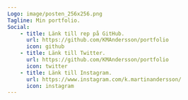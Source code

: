 ```yaml
---
Logo: image/posten_256x256.png
Tagline: Min portfolio.
Social:
    - title: Länk till rep på GitHub.
      url: https://github.com/KMAndersson/portfolio
      icon: github
    - title: Länk till Twitter.
      url: https://github.com/KMAndersson/portfolio
      icon: twitter
    - title: Länk till Instagram.
      url: https://www.instagram.com/k.martinandersson/
      icon: instagram
---
```

